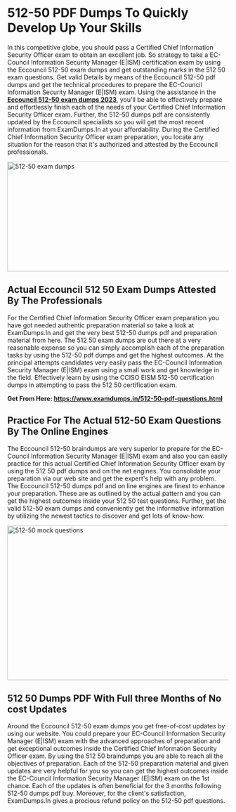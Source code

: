 <h1><strong>512-50 PDF Dumps To Quickly Develop Up Your Skills</strong></h1>
<p>In this competitive globe, you should pass a Certified Chief Information Security Officer exam to obtain an excellent job. So strategy to take a EC-Council Information Security Manager (E|ISM) certification exam by using the Eccouncil 512-50 exam dumps and get outstanding marks in the 512 50 exam questions. Get valid Details by means of the Eccouncil 512-50 pdf dumps and get the technical procedures to prepare the EC-Council Information Security Manager (E|ISM) exam. Using the assistance in the <strong><a href="https://www.examdumps.in/512-50-pdf-questions.html">Eccouncil 512-50 exam dumps 2023</a></strong>, you'll be able to effectively prepare and effortlessly finish each of the needs of your Certified Chief Information Security Officer exam. Further, the 512-50 dumps pdf are consistently updated by the Eccouncil specialists so you will get the most recent information from ExamDumps.In at your affordability. During the Certified Chief Information Security Officer exam preparation, you locate any situation for the reason that it's authorized and attested by the Eccouncil professionals.</p>
<p><img src="https://i.ibb.co/zxJwW90/Copy-of-Online-Classes-Twitter-header-post-Made-with-Poster-My-Wall-1.png" alt="512-50 exam dumps" width="750" height="250" /></p>
<h2><strong>Actual Eccouncil 512 50 Exam Dumps Attested By The Professionals</strong></h2>
<p>For the Certified Chief Information Security Officer exam preparation you have got needed authentic preparation material so take a look at ExamDumps.In and get the very best 512-50 dumps pdf and preparation material from here. The 512 50 exam dumps are out there at a very reasonable expense so you can simply accomplish each of the preparation tasks by using the 512-50 pdf dumps and get the highest outcomes. At the principal attempts candidates very easily pass the EC-Council Information Security Manager (E|ISM) exam using a small work and get knowledge in the field. Effectively learn by using the CCISO EISM 512-50 certification dumps in attempting to pass the 512 50 certification exam.</p>
<p><strong>Get From Here:&nbsp;<a href="https://www.examdumps.in/512-50-pdf-questions.html">https://www.examdumps.in/512-50-pdf-questions.html</a></strong></p>
<h2><strong>Practice For The Actual 512-50 Exam Questions By The Online Engines</strong></h2>
<p>The Eccouncil 512-50 braindumps are very superior to prepare for the EC-Council Information Security Manager (E|ISM) exam and also you can easily practice for this actual Certified Chief Information Security Officer exam by using the 512 50 pdf dumps and on the net engines. You consolidate your preparation via our web site and get the expert's help with any problem. The Eccouncil 512-50 dumps pdf and on line engines are finest to enhance your preparation. These are as outlined by the actual pattern and you can get the highest outcomes inside your 512 50 test questions. Further, get the valid 512-50 exam dumps and conveniently get the informative information by utilizing the newest tactics to discover and get lots of know-how.</p>
<p><a href="https://www.examdumps.in/512-50-pdf-questions.html"><img src="https://i.ibb.co/QkNtdwY/Copy-of-Zoom-Online-Classes-Facebook-Share-Po-Made-with-Poster-My-Wall-1.jpg" alt="512-50 mock questions" width="670" height="352" /></a></p>
<h2><strong>512 50 Dumps PDF With Full three Months of No cost Updates</strong></h2>
<p>Around the Eccouncil 512-50 exam dumps you get free-of-cost updates by using our website. You could prepare your EC-Council Information Security Manager (E|ISM) exam with the advanced approaches of preparation and get exceptional outcomes inside the Certified Chief Information Security Officer exam. By using the 512 50 braindumps you are able to reach all the objectives of preparation. Each of the 512-50 preparation material and given updates are very helpful for you so you can get the highest outcomes inside the EC-Council Information Security Manager (E|ISM) exam on the 1st chance. Each of the updates is often beneficial for the 3 months following 512-50 dumps pdf buy. Moreover, for the client's satisfaction, ExamDumps.In gives a precious refund policy on the 512-50 pdf questions.</p>
